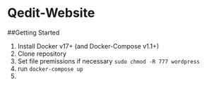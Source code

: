 # Qedit-Website

##Getting Started
1. Install Docker v17+ (and Docker-Compose v1.1+)
2. Clone repository
3. Set file premissions if necessary `sudo chmod -R 777 wordpress`
4. run 	`docker-compose up`
5. 
